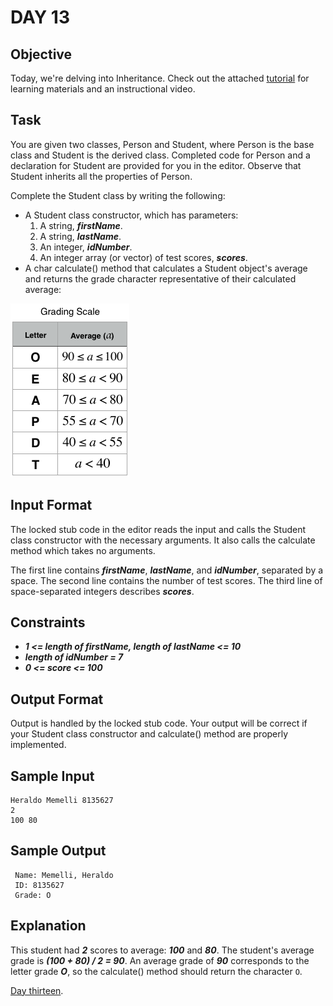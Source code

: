 # DAY 13
## Objective
Today, we're delving into Inheritance. Check out the attached 
[tutorial](https://www.hackerrank.com/challenges/30-inheritance/tutorial) for learning materials and an instructional 
video.

## Task
You are given two classes, Person and Student, where Person is the base class and Student is the derived class. 
Completed code for Person and a declaration for Student are provided for you in the editor. Observe that Student 
inherits all the properties of Person.

Complete the Student class by writing the following:

- A Student class constructor, which has  parameters:
  1. A string, _**firstName**_.
  2. A string, _**lastName**_.
  3. An integer, _**idNumber**_.
  4. An integer array (or vector) of test scores, _**scores**_.
- A char calculate() method that calculates a Student object's average and returns the grade character representative of their calculated average:

![Grading](../imgs/test_day_13_b.PNG)

## Input Format

The locked stub code in the editor reads the input and calls the Student class constructor with the necessary arguments.
It also calls the calculate method which takes no arguments.

The first line contains _**firstName**_, _**lastName**_, and _**idNumber**_, separated by a space. The second line 
contains the number of test scores. The third line of space-separated integers describes _**scores**_.

## Constraints
- _**1 <= length of firstName, length of lastName <= 10**_
- _**length of idNumber = 7**_
- _**0 <= score <= 100**_

## Output Format

Output is handled by the locked stub code. Your output will be correct if your Student class constructor and calculate()
method are properly implemented.

## Sample Input
````
Heraldo Memelli 8135627
2
100 80
````
## Sample Output
````
 Name: Memelli, Heraldo
 ID: 8135627
 Grade: O
````
## Explanation

This student had _**2**_ scores to average: _**100**_ and _**80**_. The student's average grade is 
_**(100 + 80) / 2 = 90**_. An average grade of _**90**_ corresponds to the letter grade _**O**_, so the calculate() 
method should return the character ``O``.

[Day thirteen](https://www.hackerrank.com/challenges/30-inheritance/problem?isFullScreen=true).
